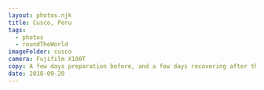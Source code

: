 ```yaml
---
layout: photos.njk
title: Cusco, Peru
tags:
  - photos
  - roundTheWorld
imageFolder: cusco
camera: Fujifilm X100T
copy: A few days preparation before, and a few days recovering after the Inca Trail in the ancient capital of the Inca Empire.
date: 2018-09-20
---
```


 
